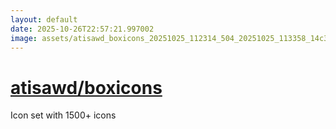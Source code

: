 ```yaml
---
layout: default
date: 2025-10-26T22:57:21.997002
image: assets/atisawd_boxicons_20251025_112314_504_20251025_113358_14c305--20251025T133414166--cropped.png
---
```


# [atisawd/boxicons](https://github.com/atisawd/boxicons/)

Icon set with 1500+ icons
